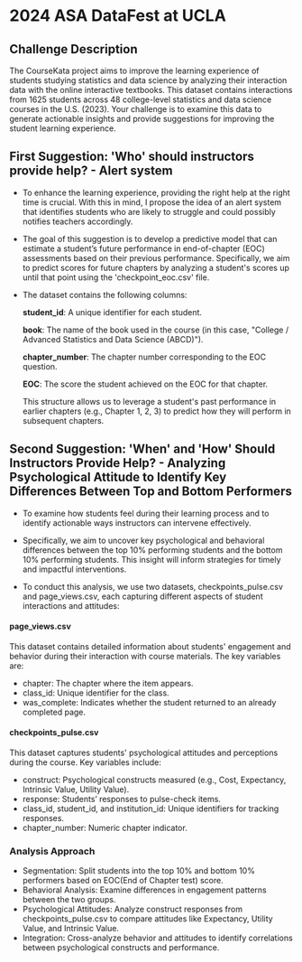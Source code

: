 # 2024 ASA DataFest at UCLA
## Challenge Description
The CourseKata project aims to improve the learning experience of students studying statistics and data science by analyzing their interaction data with the online interactive textbooks. This dataset contains interactions from 1625 students across 48 college-level statistics and data science courses in the U.S. (2023). Your challenge is to examine this data to generate actionable insights and provide suggestions for improving the student learning experience.

## First Suggestion: 'Who' should instructors provide help? - Alert system
- To enhance the learning experience, providing the right help at the right time is crucial. With this in mind, I propose the idea of an alert system that identifies students who are likely to struggle and could possibly notifies teachers accordingly.

- The goal of this suggestion is to develop a predictive model that can estimate a student’s future performance in end-of-chapter (EOC) assessments based on their previous performance. Specifically, we aim to predict scores for future chapters by analyzing a student's scores up until that point using the 'checkpoint_eoc.csv' file.

- The dataset contains the following columns:

  **student_id**: A unique identifier for each student.

  **book**: The name of the book used in the course (in this case, "College / Advanced Statistics and Data Science (ABCD)").

  **chapter_number**: The chapter number corresponding to the EOC question.

  **EOC**: The score the student achieved on the EOC for that chapter.

  This structure allows us to leverage a student's past performance in earlier chapters (e.g., Chapter 1, 2, 3) to predict how they will perform in subsequent chapters.

## Second Suggestion: 'When' and 'How' Should Instructors Provide Help? - Analyzing Psychological Attitude to Identify Key Differences Between Top and Bottom Performers

- To examine how students feel during their learning process and to identify actionable ways instructors can intervene effectively.
  
- Specifically, we aim to uncover key psychological and behavioral differences between the top 10% performing students and the bottom 10% performing students. This insight will inform strategies for timely and impactful interventions.

- To conduct this analysis, we use two datasets, checkpoints_pulse.csv and page_views.csv, each capturing different aspects of student interactions and attitudes:

#### page_views.csv
This dataset contains detailed information about students' engagement and behavior during their interaction with course materials. The key variables are:

* chapter: The chapter where the item appears.
* class_id: Unique identifier for the class.
* was_complete: Indicates whether the student returned to an already completed page.

#### checkpoints_pulse.csv
This dataset captures students' psychological attitudes and perceptions during the course. Key variables include:

* construct: Psychological constructs measured (e.g., Cost, Expectancy, Intrinsic Value, Utility Value).
* response: Students’ responses to pulse-check items.
* class_id, student_id, and institution_id: Unique identifiers for tracking responses.
* chapter_number: Numeric chapter indicator.

### Analysis Approach
* Segmentation: Split students into the top 10% and bottom 10% performers based on EOC(End of Chapter test) score.
* Behavioral Analysis: Examine differences in engagement patterns between the two groups.
* Psychological Attitudes: Analyze construct responses from checkpoints_pulse.csv to compare attitudes like Expectancy, Utility Value, and Intrinsic Value.
* Integration: Cross-analyze behavior and attitudes to identify correlations between psychological constructs and performance.
